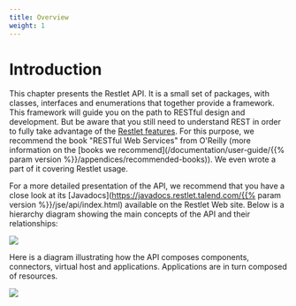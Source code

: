 ```yaml
---
title: Overview
weight: 1
---
```

# Introduction

This chapter presents the Restlet API. It is a small set of packages,
with classes, interfaces and enumerations that together provide a
framework. This framework will guide you on the path to RESTful design
and development. But be aware that you still need to understand REST in
order to fully take advantage of the [Restlet features](../introduction/features).
For this purpose, we recommend the book "RESTful Web Services" from O'Reilly (more information on the  [books we recommend](/documentation/user-guide/{{% param version %}}/appendices/recommended-books)).
 We even wrote a part of it covering Restlet usage.

For a more detailed presentation of the API, we recommend that you have
a close look at its [Javadocs](https://javadocs.restlet.talend.com/{{% param version %}}/jse/api/index.html)
available on the Restlet Web site. Below is a hierarchy diagram showing
the main concepts of the API and their relationships:

![](../images/restlets.png)

Here is a diagram illustrating how the API composes components,
connectors, virtual host and applications. Applications are in turn
composed of resources.

![](../images/tutorial05.png)

